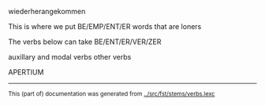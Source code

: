 





wiederherangekommen







This is where we put BE/EMP/ENT/ER words that are loners

The verbs below can take BE/ENT/ER/VER/ZER






















auxillary and modal verbs
other verbs







APERTIUM


* * *
<small>This (part of) documentation was generated from [../src/fst/stems/verbs.lexc](http://github.com/giellalt/lang-deu/blob/main/../src/fst/stems/verbs.lexc)</small>